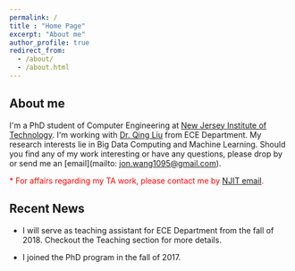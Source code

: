 ```yaml
---
permalink: /
title : "Home Page"
excerpt: "About me"
author_profile: true
redirect_from: 
  - /about/
  - /about.html
---
```


About me
--------

I'm a PhD student of Computer Engineering at [New Jersey Institute of Technology](https://www.njit.edu/). I'm working with [Dr. Qing Liu](https://web.njit.edu/~qliu/) from ECE Department. My research interests lie in Big Data Computing and Machine Learning. Should you find any of my work interesting or have any questions, please drop by or send me an [email](mailto: jon.wang1095@gmail.com).

<font color="red"> * For affairs regarding my TA work, please contact me by <a href="mailto:jw447@njit.edu" target="_top">NJIT email</a>.</font>


Recent News
-----------

* I will serve as teaching assistant for ECE Department from the fall of 2018. Checkout the Teaching section for more details.

* I joined the PhD program in the fall of 2017.
